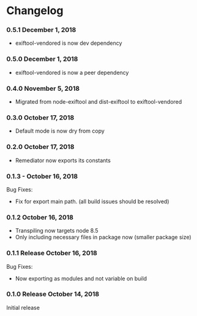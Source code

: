 Changelog
=========

### 0.5.1 December 1, 2018

* exiftool-vendored is now dev dependency

### 0.5.0 December 1, 2018

* exiftool-vendored is now a peer dependency

### 0.4.0 November 5, 2018

* Migrated from node-exiftool and dist-exiftool to exiftool-vendored

### 0.3.0 October 17, 2018

* Default mode is now dry from copy

### 0.2.0 October 17, 2018

* Remediator now exports its constants

### 0.1.3 - October 16, 2018

Bug Fixes:
* Fix for export main path.  (all build issues should be resolved)

### 0.1.2 October 16, 2018

* Transpiling now targets node 8.5
* Only including necessary files in package now (smaller package size)

### 0.1.1 Release October 16, 2018

Bug Fixes:
* Now exporting as modules and not variable on build

### 0.1.0 Release October 14, 2018

Initial release
